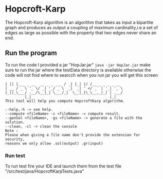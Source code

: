 # Hopcroft-Karp
The Hopcroft-Karp algorithm is an algorithm that takes as input a bipartite graph and produces as output a 
coupling of maximum cardinality,i.e.a set of edges as large as possible with  the property that two edges never share an end.


## Run the program
To run the code I provided a jar "HopJar.jar"
``
java -jar HopJar.jar
``
make sure to run the jar where the testData directory is available otherwise the code will not find where to searcch
when you run jar you will get this screen
```
| || |___ _ __  __ _ _ ___ / _| |_| |/ /__ _ _ _ _ __
| __ / _ \ '_ \/ _| '_/ _ \  _|  _| ' </ _` | '_| '_ \
|_||_\___/ .__/\__|_| \___/_|  \__|_|\_\__,_|_| | .__/
         |_|                                    |_|
This tool will help you compute HopcroftKarp algorithm.

--help,-h -> see help.
--compute <fileName> -c <fileName> -> compute result.
--genSol <fileName>, -gs <fileName> -> generate a file with the solution.
--clean, -cl -> clean the console
Note :
Please when giving a file name don't provide the extension for security,
reasons we only allow .sol(output) .gr(input)
```
### Run test 
To run test fire your IDE and launch them from the test file "/src/test/java/HopcroftKarpTests.java"


